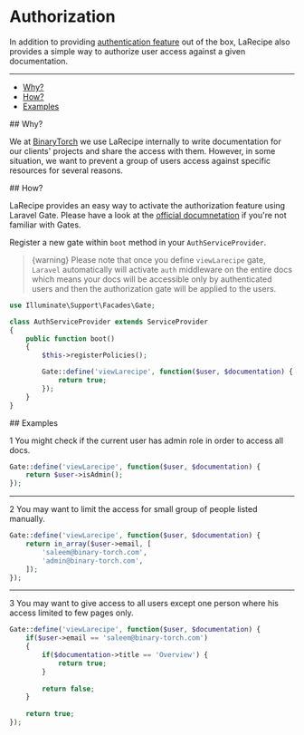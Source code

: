 # Authorization

In addition to providing [authentication feature](/docs/{{version}}/configurations#settings) out of the box, LaRecipe also provides a simple way to authorize user access against a given documentation.

---

- [Why?](#why)
- [How?](#how)
- [Examples](#examples)

<a name="why">
## Why?

We at [BinaryTorch](https://binarytorch.com.my/) we use LaRecipe internally to write documentation for our clients' projects and share the access with them. However, in some situation, we want to prevent a group of users access against specific resources for several reasons.

<a name="how">
## How?

LaRecipe provides an easy way to activate the authorization feature using Laravel Gate. Please have a look at the [official documnetation](https://laravel.com/docs/5.7/authorization) if you're not familiar with Gates.

Register a new gate within `boot` method in your `AuthServiceProvider`.

> {warning} Please note that once you define `viewLarecipe` gate, `Laravel` automatically will activate `auth` middleware on the entire docs which means your docs will be accessible only by authenticated users and then the authorization gate will be applied to the users.

```php
use Illuminate\Support\Facades\Gate;

class AuthServiceProvider extends ServiceProvider
{
    public function boot()
    {
        $this->registerPolicies();

        Gate::define('viewLarecipe', function($user, $documentation) {
            return true;
        });
    }
}
```

<a name="examples">
## Examples

<larecipe-badge type="primary" circle class="mr-3 mb-2">1</larecipe-badge>
You might check if the current user has admin role in order to access all docs.

```php
Gate::define('viewLarecipe', function($user, $documentation) {
    return $user->isAdmin();
});
```

<hr>

<larecipe-badge type="primary" circle class="mr-3 mb-2">2</larecipe-badge>
You may want to limit the access for small group of people listed manually.

```php
Gate::define('viewLarecipe', function($user, $documentation) {
    return in_array($user->email, [
        'saleem@binary-torch.com',
        'admin@binary-torch.com',
    ]);
});
```

<hr>

<larecipe-badge type="primary" circle class="mr-3 mb-2">3</larecipe-badge>
You may want to give access to all users except one person where his access limited to few pages only.

```php
Gate::define('viewLarecipe', function($user, $documentation) {
    if($user->email == 'saleem@binary-torch.com')
    {
        if($documentation->title == 'Overview') {
            return true;
        }
        
        return false;
    }
    
    return true;
});
```
